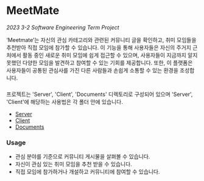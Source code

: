 # MeetMate

*2023 3-2 Software Engineering Term Project*

‘Meetmate’는 자신의 관심 카테고리와 관련된 커뮤니티 글을 확인하고, 취미 모임들을 추천받아 직접 모임에 참가할 수 있습니다.
이 기능을 통해 사용자들은 자신의 주거지 근처에서 활동 중인 새로운 취미 모임에 쉽게 접근할 수 있으며,
사용자들이 지금까지 알지 못했던 다양한 모임을 발견하고 참여할 수 있는 기회를 제공합니다.
또한, 이 플랫폼은 사용자들이 공통된 관심사를 가진 다른 사람들과 손쉽게 소통할 수 있는 환경을 조성합니다.

### 
프로젝트는 'Server', 'Client', 'Documents' 디렉토리로 구성되어 있으며 'Server', 'Client'에 해당하는 사용법은 각 폴더 안에 있습니다.

- [Server](https://github.com/MeetMate2023/2023_SE_MeetMate/tree/main/Client)
- [Client](https://github.com/MeetMate2023/2023_SE_MeetMate/tree/main/Server)
- [Documents](https://github.com/MeetMate2023/2023_SE_MeetMate/tree/main/Documents)


### Usage
- 관심 분야를 기준으로 커뮤니티 게시물을 살펴볼 수 있습니다.
- 자신이 관심 있는 취미 모임을 추천 받을 수 있습니다.
- 직접 모임에 참가하거나 개설하고 커뮤니티에 참여할 수 있습니다.
